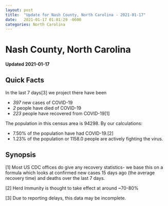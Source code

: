 ```yaml
---
layout: post
title:  "Update for Nash County, North Carolina - 2021-01-17"
date:   2021-01-17 01:01:29 -0600
categories: North Carolina
---
```


# Nash County, North Carolina
#### Updated 2021-01-17

## Quick Facts

In the last 7 days[3] we project there have been
- *397* new cases of COVID-19
- *2* people have died of COVID-19
- *223* people have recovered from COVID-19[1]

The population in this census area is 94298. By our calculations:
- 7.50% of the population have had COVID-19.[2]
- 1.23% of the population or 1158.0 people are actively fighting the virus.

## Synopsis




[1] Most US CDC offices do give any recovery statistics- we base this on a formula which looks at confirmed new cases
15 days ago (the average recovery time) and deaths over the last 7 days.

[2] Herd Immunity is thought to take effect at around ~70-80%

[3] Due to reporting delays, this data may be incomplete.
 
    